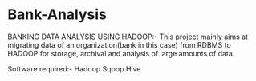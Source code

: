 # Bank-Analysis

BANKING DATA ANALYSIS USING HADOOP:-
This project mainly aims at migrating data of an organization(bank in this case) from RDBMS to HADOOP for storage, archival and analysis of large amounts of data.

Software required:-
  Hadoop
  Sqoop
  Hive
  
  


